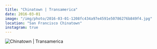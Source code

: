 ```yaml
---
title: "Chinatown | Transamerica"
date: 2016-03-01
image: "/img/photo/2016-03-01-1208fc434a97e4591e50786276b849f4.jpg"
location: "San Francisco Chinatown"
instagram: true
---
```


![Chinatown | Transamerica](/img/photo/2016-03-01-1208fc434a97e4591e50786276b849f4.jpg)
